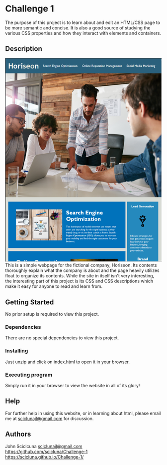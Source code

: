 # Challenge 1

The purpose of this project is to learn about and edit an HTML/CSS page to be more semantic and concise. It is also a good source of studying the various CSS properties and how they interact with elements and containers.

## Description

![Website Screenshot](./assets/images/Site%20Screenshot.png)
This is a simple webpage for the fictional company, Horiseon. Its contents thoroughly explain what the company is about and the page heavily utilizes float to organize its contents. While the site in itself isn't very interesting, the interesting part of this project is its CSS and CSS descriptions which make it easy for anyone to read and learn from.

## Getting Started

No prior setup is required to view this project.

### Dependencies

There are no special dependencies to view this project.

### Installing

Just unzip and click on index.html to open it in your browser.

### Executing program

Simply run it in your browser to view the website in all of its glory!

## Help

For further help in using this website, or in learning about html, please email me at sciclunajl@gmail.com for discussion.

## Authors

John Sciclcuna
sciclunajl@gmail.com
https://github.com/scicluna/Challenge-1
https://scicluna.github.io/Challenge-1/
